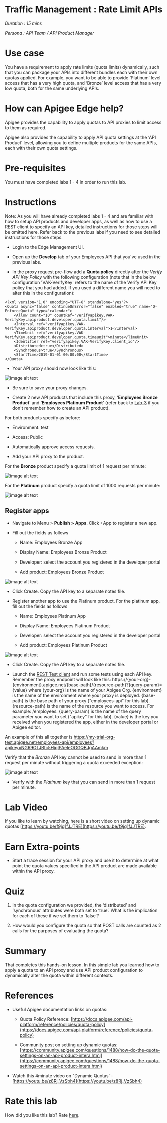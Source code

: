 # Traffic Management : Rate Limit APIs

*Duration : 15 mins*

*Persona : API Team / API Product Manager*

# Use case

You have a requirement to apply rate limits (quota limits) dynamically, such that you can package your APIs into different bundles each with their own quotas applied. For example, you want to be able to provide ‘Platinum’ level access that has a very high quota, and ‘Bronze’ level access that has a very low quota, both for the same underlying APIs.

# How can Apigee Edge help?

Apigee provides the capability to apply quotas to API proxies to limit access to them as required.

Apigee also provides the capability to apply API quota settings at the ‘API Product’ level, allowing you to define multiple products for the same APIs, each with their own quota settings.

# Pre-requisites

You must have completed labs 1 - 4 in order to run this lab. 

# Instructions

Note: As you will have already completed labs 1 - 4 and are familiar with how to setup API products and developer apps, as well as how to use a REST client to specify an API key, detailed instructions for those steps will be omitted here. Refer back to the previous labs if you need to see detailed instructions for those steps.

* Login to the Edge Management UI.

* Open up the **Develop** tab of your Employees API that you've used in the previous labs.

* In the proxy request pre-flow add a **Quota policy** directly after the *Verify API Key Policy* with the following configuration (note that in the below configuration 'VAK-VerifyKey' refers to the name of the Verify API Key policy that you had added. If you used a different name you will need to alter this in the configuration):

```
<?xml version="1.0" encoding="UTF-8" standalone="yes"?>
<Quota async="false" continueOnError="false" enabled="true" name="Q-EnforceQuota" type="calendar">
    <Allow count="10" countRef="verifyapikey.VAK-VerifyKey.apiproduct.developer.quota.limit"/>
    <Interval ref="verifyapikey.VAK-VerifyKey.apiproduct.developer.quota.interval">1</Interval>
    <TimeUnit ref="verifyapikey.VAK-VerifyKey.apiproduct.developer.quota.timeunit">minute</TimeUnit>
    <Identifier ref="verifyapikey.VAK-VerifyKey.client_id"/>
    <Distributed>true</Distributed>
    <Synchronous>true</Synchronous>
    <StartTime>2019-01-01 00:00:00</StartTime>
</Quota>
```

* Your API proxy should now look like this:

![image alt text](./media/image_0.png)

* Be sure to save your proxy changes.

* Create 2 new API products that include this proxy, ‘**Employees Bronze Product**’ and ‘**Employees Platinum Product**’ (refer back to [Lab-3](../Lab%203%20API%20Publishing%20-%20API%20Products%20and%20Developer%20Portals) if you don't remember how to create an API product).

For both products specify as before:

  * Environment: test

  * Access: Public

  * Automatically approve access requests.

  * Add your API proxy to the product.

For the **Bronze** product specify a quota limit of 1 request per minute:

![image alt text](./media/image_1.png)

For the **Platinum** product specify a quota limit of 1000 requests per minute:

![image alt text](./media/image_2.png)	

## Register apps

* Navigate to Menu > **Publish > Apps**. Click +App to register a new app.

* Fill out the fields as follows
    * Name: Employees Bronze App
    
    * Display Name: Employees Bronze Product
    
    * Developer: select the account you registered in the developer portal
    
    * Add product: Employees Bronze Product
    
![image alt text](./media/image_4.png)	
    
* Click Create. Copy the API key to a separate notes file.

* Register another app to use the Platinum product. For the platinum app, fill out the fields as follows

    * Name: Employees Platinum App
    
    * Display Name: Employees Platinum Product
    
    * Developer: select the account you registered in the developer portal
    
    * Add product: Employees Platinum Product
    
![image alt text](./media/image_5.png)

* Click Create. Copy the API key to a separate notes file.

* Launch the [REST Test client](https://apigee-restclient.appspot.com/) and run some tests using each API key. Remember the proxy endpoint will look like this:
https://{your-org}-{environment}.apigee.net/{base-path}/{resource-path}?{query-param}={value}
where {your-org} is the name of your Apigee Org.
{environment} is the name of the environment where your proxy is deployed.
{base-path} is the base path of your proxy ("employees-api" for this lab).
{resource-path} is the name of the resource you want to access. For example: /employees.
{query-param} is the name of the query parameter you want to set ("apikey" for this lab).
{value} is the key you received when you registered the app, either in the developer portal or Apigee editor.

An example of this all together is https://my-trial-org-test.apigee.net/employees-api/employees?apikey=NG69OTJBtc5HjqIPAeIeOGGQBJgAAmkm

Verify that the *Bronze* API key cannot be used to send in more than 1 request per minute without triggering a quota exceeded exception:

![image alt text](./media/image_3.png)

* Verify with the *Platinum* key that you can send in more than 1 request per minute.	

# Lab Video

If you like to learn by watching, here is a short video on setting up dynamic quotas [https://youtu.be/f9jg1fJJTRE](https://youtu.be/f9jg1fJJTRE).

# Earn Extra-points

* Start a trace session for your API proxy and use it to determine at what point the quota values specified in the API product are made available within the API proxy.

# Quiz

1. In the quota configuration we provided, the ‘distributed’ and ‘synchronous’ attributes were both set to ‘true’. What is the implication for each of these if we set them to ‘false’?

2. How would you configure the quota so that POST calls are counted as 2 calls for the purposes of evaluating the quota?

# Summary

That completes this hands-on lesson. In this simple lab you learned how to apply a quota to an API proxy and use API product configuration to dynamically alter the quota within different contexts.

# References

* Useful Apigee documentation links on quotas: 

    * Quota Policy Reference: [https://docs.apigee.com/api-platform/reference/policies/quota-policy](https://docs.apigee.com/api-platform/reference/policies/quota-policy)

    * Community post on setting up dynamic quotas: [https://community.apigee.com/questions/1488/how-do-the-quota-settings-on-an-api-product-intera.html](https://community.apigee.com/questions/1488/how-do-the-quota-settings-on-an-api-product-intera.html) 

* Watch this 4minute video on "Dynamic Quotas’ - [https://youtu.be/z8Rj_VzSbh4](https://youtu.be/z8Rj_VzSbh4) 

# Rate this lab

How did you like this lab? Rate [here](https://goo.gl/forms/BJGUY07XCGboHxrw2).


